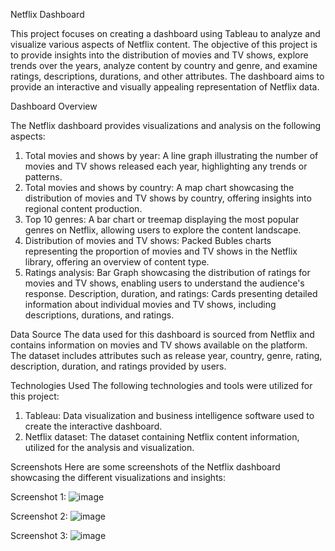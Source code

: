 Netflix Dashboard


This project focuses on creating a dashboard using Tableau to analyze and visualize various aspects of Netflix content. The objective of this project is to provide insights into the distribution of movies and TV shows, explore trends over the years, analyze content by country and genre, and examine ratings, descriptions, durations, and other attributes. The dashboard aims to provide an interactive and visually appealing representation of Netflix data.


Dashboard Overview


The Netflix dashboard provides visualizations and analysis on the following aspects:
1. Total movies and shows by year: A line graph illustrating the number of movies and TV shows released each year, highlighting any trends or patterns.
2. Total movies and shows by country: A map chart showcasing the distribution of movies and TV shows by country, offering insights into regional content production.
3. Top 10 genres: A bar chart or treemap displaying the most popular genres on Netflix, allowing users to explore the content landscape.
4. Distribution of movies and TV shows: Packed Bubles charts representing the proportion of movies and TV shows in the Netflix library, offering an overview of content type.
5. Ratings analysis: Bar Graph showcasing the distribution of ratings for movies and TV shows, enabling users to understand the audience's response.
Description, duration, and ratings: Cards presenting detailed information about individual movies and TV shows, including descriptions, durations, and ratings.


Data Source
The data used for this dashboard is sourced from Netflix and contains information on movies and TV shows available on the platform. The dataset includes attributes such as release year, country, genre, rating, description, duration, and ratings provided by users.



Technologies Used
The following technologies and tools were utilized for this project:
1. Tableau: Data visualization and business intelligence software used to create the interactive dashboard.
2. Netflix dataset: The dataset containing Netflix content information, utilized for the analysis and visualization.


Screenshots
Here are some screenshots of the Netflix dashboard showcasing the different visualizations and insights:

Screenshot 1:
![image](https://github.com/PreetiBirajdar/Netflix-Dashboard-With-Tableau/assets/83277480/e37cd400-f315-4d40-98ea-3e6d98797252)


Screenshot 2:
![image](https://github.com/PreetiBirajdar/Netflix-Dashboard-With-Tableau/assets/83277480/3e122286-8485-4f56-93f3-53993d799203)


Screenshot 3:
![image](https://github.com/PreetiBirajdar/Netflix-Dashboard-With-Tableau/assets/83277480/ff272aea-cb31-4f16-a382-d0b9229105f9)



